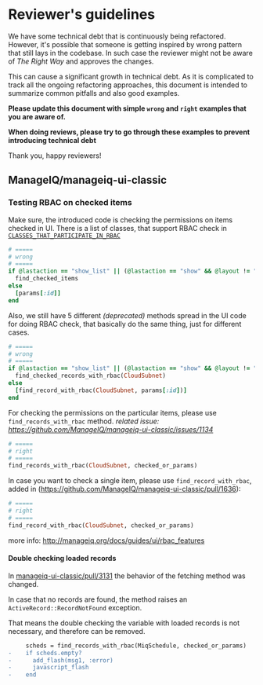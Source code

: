 # Reviewer's guidelines

We have some technical debt that is continuously being refactored.
However, it's possible that someone is getting inspired by wrong pattern that still lays in the codebase.
In such case the reviewer might not be aware of _The Right Way_ and approves the changes.

This can cause a significant growth in technical debt. As it is complicated to track all the ongoing refactoring approaches,
this document is intended to summarize common pitfalls and also good examples.

**Please update this document with simple `wrong` and `right` examples that you are aware of.**

**When doing reviews, please try to go through these examples to prevent introducing technical debt**

Thank you, happy reviewers!

## ManageIQ/manageiq-ui-classic

### Testing RBAC on checked items

Make sure, the introduced code is checking the permissions on items checked in UI.
There is a list of classes, that support RBAC check in [`CLASSES_THAT_PARTICIPATE_IN_RBAC`](https://github.com/ManageIQ/manageiq/blob/master/lib/rbac/filterer.rb#L8)

```ruby
# =====
# wrong
# =====
if @lastaction == "show_list" || (@lastaction == "show" && @layout != "cloud_network") || @lastaction.nil?
  find_checked_items
else
  [params[:id]]
end
```

Also, we still have 5 different _(deprecated)_ methods spread in the UI code for doing RBAC check, that basically do the same thing, just for different cases.

```ruby
# =====
# wrong
# =====
if @lastaction == "show_list" || (@lastaction == "show" && @layout != "cloud_subnet") || @lastaction.nil?
  find_checked_records_with_rbac(CloudSubnet)
else
  [find_record_with_rbac(CloudSubnet, params[:id])]
end
```

For checking the permissions on the particular items, please use `find_records_with_rbac` method.
_related issue: https://github.com/ManageIQ/manageiq-ui-classic/issues/1134_

```ruby
# =====
# right
# =====
find_records_with_rbac(CloudSubnet, checked_or_params)
```

In case you want to check a single item, please use `find_record_with_rbac`, added in (https://github.com/ManageIQ/manageiq-ui-classic/pull/1636):

```ruby
# =====
# right
# =====
find_record_with_rbac(CloudSubnet, checked_or_params)
```

more info:
http://manageiq.org/docs/guides/ui/rbac_features

#### Double checking loaded records

In [manageiq-ui-classic/pull/3131](https://github.com/ManageIQ/manageiq-ui-classic/pull/3131) the behavior of the fetching method was changed.

In case that no records are found, the method raises an `ActiveRecord::RecordNotFound` exception.

That means the double checking the variable with loaded records is not necessary, and therefore can be removed.

```diff
     scheds = find_records_with_rbac(MiqSchedule, checked_or_params)
-    if scheds.empty?
-      add_flash(msg1, :error)
-      javascript_flash
-    end
```
